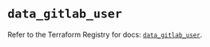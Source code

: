 # `data_gitlab_user`

Refer to the Terraform Registry for docs: [`data_gitlab_user`](https://registry.terraform.io/providers/gitlabhq/gitlab/17.1.0/docs/data-sources/user).
